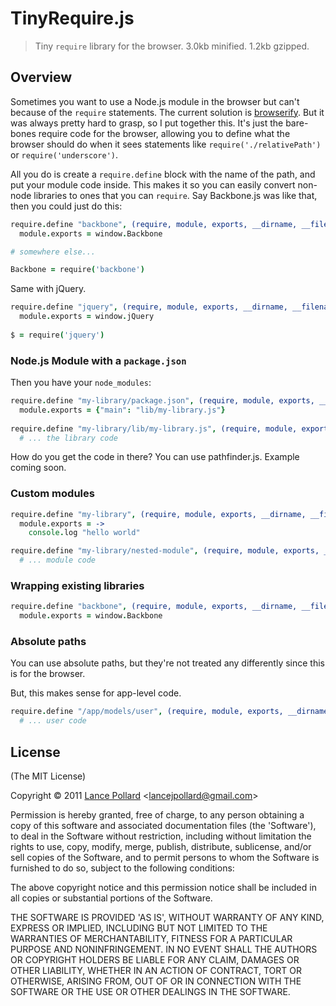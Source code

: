 # TinyRequire.js

> Tiny `require` library for the browser.  3.0kb minified.  1.2kb gzipped.

## Overview

Sometimes you want to use a Node.js module in the browser but can't because of the `require` statements.  The current solution is [browserify](https://github.com/substack/node-browserify).  But it was always pretty hard to grasp, so I put together this.  It's just the bare-bones require code for the browser, allowing you to define what the browser should do when it sees statements like `require('./relativePath')` or `require('underscore')`.

All you do is create a `require.define` block with the name of the path, and put your module code inside.  This makes it so you can easily convert non-node libraries to ones that you can `require`.  Say Backbone.js was like that, then you could just do this:

``` coffeescript
require.define "backbone", (require, module, exports, __dirname, __filename) ->
  module.exports = window.Backbone

# somewhere else...

Backbone = require('backbone')
```

Same with jQuery.

``` coffeescript
require.define "jquery", (require, module, exports, __dirname, __filename) ->
  module.exports = window.jQuery
  
$ = require('jquery')
```

### Node.js Module with a `package.json`

Then you have your `node_modules`:

``` coffeescript
require.define "my-library/package.json", (require, module, exports, __dirname, __filename) ->
  module.exports = {"main": "lib/my-library.js"}
  
require.define "my-library/lib/my-library.js", (require, module, exports, __dirname, __filename) ->
  # ... the library code
```

How do you get the code in there?  You can use pathfinder.js.  Example coming soon.

### Custom modules

``` coffeescript
require.define "my-library", (require, module, exports, __dirname, __filename) ->
  module.exports = ->
    console.log "hello world"

require.define "my-library/nested-module", (require, module, exports, __dirname, __filename) ->
  # ... module code
```

### Wrapping existing libraries

``` coffeescript
require.define "backbone", (require, module, exports, __dirname, __filename) ->
  module.exports = window.Backbone
```

### Absolute paths

You can use absolute paths, but they're not treated any differently since this is for the browser.

But, this makes sense for app-level code.

``` coffeescript
require.define "/app/models/user", (require, module, exports, __dirname, __filename) ->
  # ... user code
```

## License

(The MIT License)

Copyright &copy; 2011 [Lance Pollard](http://twitter.com/viatropos) &lt;lancejpollard@gmail.com&gt;

Permission is hereby granted, free of charge, to any person obtaining a copy of this software and associated documentation files (the 'Software'), to deal in the Software without restriction, including without limitation the rights to use, copy, modify, merge, publish, distribute, sublicense, and/or sell copies of the Software, and to permit persons to whom the Software is furnished to do so, subject to the following conditions:

The above copyright notice and this permission notice shall be included in all copies or substantial portions of the Software.

THE SOFTWARE IS PROVIDED 'AS IS', WITHOUT WARRANTY OF ANY KIND, EXPRESS OR IMPLIED, INCLUDING BUT NOT LIMITED TO THE WARRANTIES OF MERCHANTABILITY, FITNESS FOR A PARTICULAR PURPOSE AND NONINFRINGEMENT. IN NO EVENT SHALL THE AUTHORS OR COPYRIGHT HOLDERS BE LIABLE FOR ANY CLAIM, DAMAGES OR OTHER LIABILITY, WHETHER IN AN ACTION OF CONTRACT, TORT OR OTHERWISE, ARISING FROM, OUT OF OR IN CONNECTION WITH THE SOFTWARE OR THE USE OR OTHER DEALINGS IN THE SOFTWARE.
